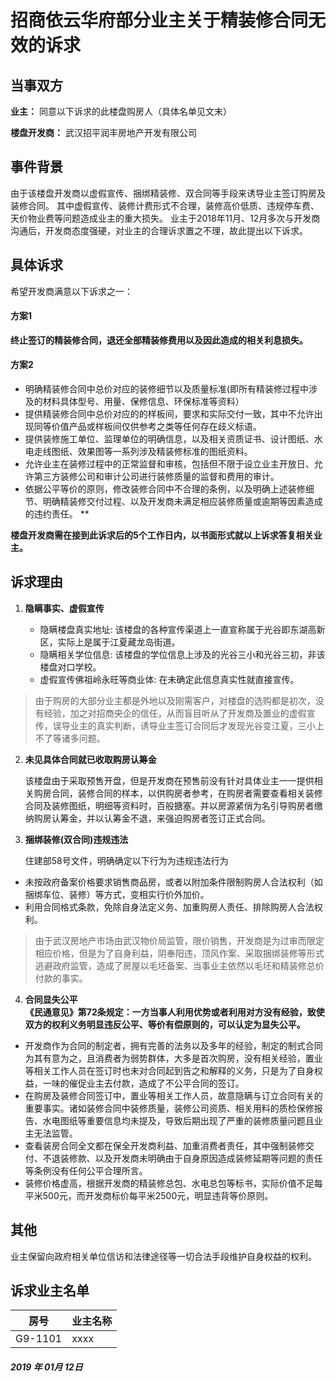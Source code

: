 # 招商依云华府部分业主关于精装修合同无效的诉求
## 当事双方
**业主：** 同意以下诉求的此楼盘购房人（具体名单见文末）

**楼盘开发商：** 武汉招平润丰房地产开发有限公司
## 事件背景
由于该楼盘开发商以虚假宣传、捆绑精装修、双合同等手段来诱导业主签订购房及装修合同。
其中虚假宣传、装修计费形式不合理，装修高价低质、违规停车费、天价物业费等问题造成业主的重大损失。
业主于2018年11月、12月多次与开发商沟通后，开发商态度强硬，对业主的合理诉求置之不理，故此提出以下诉求。

## 具体诉求
希望开发商满意以下诉求之一：
#### 方案1
**终止签订的精装修合同，退还全部精装修费用以及因此造成的相关利息损失。**

#### 方案2
* 明确精装修合同中总价对应的装修细节以及质量标准(即所有精装修过程中涉及的材料具体型号、用量、保修信息、环保标准等资料）
* 提供精装修合同中总价对应的的样板间，要求和实际交付一致，其中不允许出现同等价值产品或样板间仅供参考之类等任何存在歧义标语。
* 提供装修施工单位、监理单位的明确信息，以及相关资质证书、设计图纸、水电走线图纸、效果图等一系列涉及精装修标准的图纸资料。
* 允许业主在装修过程中的正常监督和审核，包括但不限于设立业主开放日、允许第三方装修公司和审计公司进行装修质量的监督和费用的审计。
* 依据公平等价的原则，修改装修合同中不合理的条例，以及明确上述装修细节、明确精装修交付过程、以及开发商未满足相应装修质量或逾期等因素造成的违约责任。
**

**楼盘开发商需在接到此诉求后的5个工作日内，以书面形式就以上诉求答复相关业主。**

## 诉求理由
1. **隐瞒事实、虚假宣传**

   * 隐瞒楼盘真实地址: 该楼盘的各种宣传渠道上一直宣称属于光谷即东湖高新区，实际上是属于江夏藏龙岛街道。
   * 隐瞒相关学位信息: 该楼盘的学位信息上涉及的光谷三小和光谷三初，非该楼盘对口学校。
   * 虚假宣传佛祖岭永旺等商业体: 在未确定此信息真实性就直接宣传。
> 由于购房的大部分业主都是外地以及刚需客户，对楼盘的选购都是初次，没有经验，加之对招商央企的信任，从而盲目听从了开发商及置业的虚假宣传，误导业主的真实判断，诱导业主签订合同后才发现光谷变江夏，三小上不了等诸多问题。

2. **未见具体合同就已收取购房认筹金**

   该楼盘由于采取预售开盘，但是开发商在预售前没有针对具体业主一一提供相关购房合同，装修合同的样本，以供购房者参考，在购房者需要查看相关装修合同及装修图纸，明细等资料时，百般搪塞。并以房源紧俏为名引导购房者缴纳购房认筹金，并以认筹金不退，来强迫购房者签订正式合同。

3. **捆绑装修(双合同)违规违法**

   住建部58号文件，明确确定以下行为为违规违法行为
  * 未按政府备案价格要求销售商品房，或者以附加条件限制购房人合法权利（如捆绑车位、装修）等方式，变相实行价外加价。
  * 利用合同格式条款，免除自身法定义务、加重购房人责任、排除购房人合法权利。

>由于武汉房地产市场由武汉物价局监管，限价销售，开发商是为过审而限定相应价格，但是为了自身利益，阴奉阳违，顶风作案、采取捆绑装修等形式逃避政府监管，造成了房屋以毛坯备案、当事业主依然以毛坯和精装修总价付款的事实。

4. **合同显失公平**    
**《民通意见》第72条规定：一方当事人利用优势或者利用对方没有经验，致使双方的权利义务明显违反公平、等价有偿原则的，可以认定为显失公平。**
* 开发商作为合同的制定者，拥有完善的法务以及多年的经验，制定的制式合同为其有意为之，且消费者为弱势群体，大多是首次购房，没有相关经验，置业等相关工作人员在签订时也未对合同起到告之和解释的义务，只是为了自身权益，一味的催促业主去付款，造成了不公平合同的签订。
* 在购房及装修合同签订中，置业等相关工作人员，故意隐瞒与订立合同有关的重要事实。诸如装修合同中装修质量，装修公司资质、相关用料的质检保修报告、水电图纸等重要信息均未提及，导致后期出现了严重的装修质量问题且业主无法监管。
* 查看装房合同全文都在保全开发商利益、加重消费者责任，其中强制装修交付、不退装修款、以及开发商未明确由于自身原因造成装修延期等问题的责任等条例没有任何公平合理所言。
* 装修价格虚高，根据开发商的精装修总包、水电总包等标书，实际价值不足每平米500元，而开发商标价每平米2500元，明显违背等价原则。


## 其他   
业主保留向政府相关单位信访和法律途径等一切合法手段维护自身权益的权利。

## 诉求业主名单


房号 | 业主名称| 
---|---| 
 G9-1101| xxxx|



##### 2019 年 01月 12日

